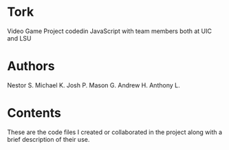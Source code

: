 Tork
====

Video Game Project codedin JavaScript  with team members both at UIC and LSU 

Authors
=======

Nestor S.
Michael K.
Josh P.
Mason G.
Andrew H.
Anthony L.


Contents
========

These are the code files I created or collaborated in the project along with a brief description of their use.

